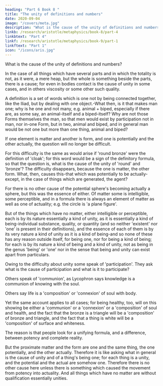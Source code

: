 ```yaml
---
heading: "Part 6 Book 8 "
title: "The unity of definitions and numbers"
date: 2020-09-04
image: "/covers/meta.jpg"
description: "What is the cause of the unity of definitions and numbers?"
linkb: /research/aristotle/metaphysics/book-8/part-4
linkbtext: "Part 4"
linkf: /research/aristotle/metaphysics/book-9/part-1
linkftext: "Part 1"
icon: "/icons/aris.jpg"
---
```



What is the cause of the unity of definitions and numbers?

In the case of all things which have several parts and in which the totality is not, as it were, a mere heap, but the whole is something beside the parts, there is a cause; for even in bodies contact is the cause of unity in some cases, and in others viscosity or some other such quality. 

A definition is a set of words which is one not by being connected together, like the Iliad, but by dealing with one object.-What then, is it that makes man one; why is he one and not many, e.g. animal + biped, especially if there are, as some say, an animal-itself and a biped-itself? Why are not those Forms themselves the man, so that men would exist by participation not in man, nor in-one Form, but in two, animal and biped, and in general man would be not one but more than one thing, animal and biped?

If one element is matter and another is form, and one is potentially and the other actually, the question will no longer be  difficult. 

For this difficulty is the same as would arise if 'round bronze' were the definition of 'cloak'; for this word would be a sign of the definitory formula, so that the question is, what is the cause of the unity of 'round' and 'bronze'? The difficulty disappears, because the one is matter, the other form. What, then, causes this-that which was potentially to be actually-except, in the case of things which are generated, the agent? 

For there is no other cause of the potential sphere's becoming actually a sphere, but this was the essence of either. Of matter some is intelligible, some perceptible, and in a formula there is always an element of matter as well as one of actuality; e.g. the circle is 'a plane figure'. 

But of the things which have no matter, either intelligible or perceptible, each is by its nature essentially a kind of unity, as it is essentially a kind of being-individual substance, quality, or quantity (and so neither 'existent' nor 'one' is present in their definitions), and the essence of each of them is by its very nature a kind of unity as it is a kind of being-and so none of these has any reason outside itself, for being one, nor for being a kind of being; for each is by its nature a kind of being and a kind of unity, not as being in the genus 'being' or 'one' nor in the sense that being and unity can exist apart from particulars.

Owing to the difficulty about unity some speak of 'participation'. They ask what is the cause of participation and what is it to participate?

Others speak of 'communion', as Lycophron says knowledge is a communion of knowing with the soul. 

Others say life is a 'composition' or 'connexion' of soul with body. 

Yet the same account applies to all cases; for being healthy, too, will on this showing be either a 'communion' or a 'connexion' or a 'composition' of soul and health, and the fact that the bronze is a triangle will be a 'composition' of bronze and triangle, and the fact that a thing is white will be a 'composition' of surface and whiteness. 

The reason is that people look for a unifying formula, and a difference, between potency and complete reality. 

But the proximate matter and the form are one and the same thing, the one potentially, and the other actually. Therefore it is like asking what in general is the cause of unity and of a thing's being one; for each thing is a unity, and the potential and the actual are somehow one. Therefore there is no other cause here unless there is something which caused the movement from potency into actuality. And all things which have no matter are without qualification essentially unities.
